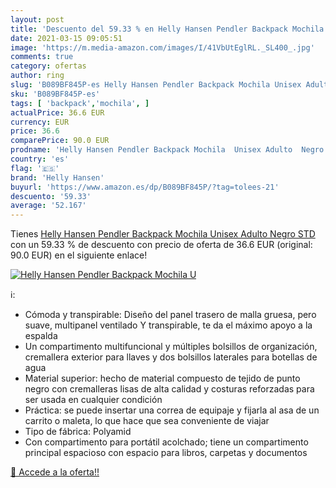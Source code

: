 ```yaml
---
layout: post
title: 'Descuento del 59.33 % en Helly Hansen Pendler Backpack Mochila  U'
date: 2021-03-15 09:05:51
image: 'https://m.media-amazon.com/images/I/41VbUtEglRL._SL400_.jpg'
comments: true
category: ofertas
author: ring
slug: 'B089BF845P-es Helly Hansen Pendler Backpack Mochila Unisex Adulto Negro STD'
sku: 'B089BF845P-es'
tags: [ 'backpack','mochila', ]
actualPrice: 36.6 EUR
currency: EUR
price: 36.6
comparePrice: 90.0 EUR
prodname: 'Helly Hansen Pendler Backpack Mochila  Unisex Adulto  Negro  STD'
country: 'es'
flag: '🇪🇸'
brand: 'Helly Hansen'
buyurl: 'https://www.amazon.es/dp/B089BF845P/?tag=tolees-21'
descuento: '59.33'
average: '52.167'
---
```


Tienes [Helly Hansen Pendler Backpack Mochila  Unisex Adulto  Negro  STD](https://www.amazon.es/dp/B089BF845P/?tag=tolees-21) con un 59.33 % de descuento con precio de oferta de 36.6 EUR (original: 90.0 EUR) en el siguiente enlace!

[![Helly Hansen Pendler Backpack Mochila  U](https://m.media-amazon.com/images/I/41VbUtEglRL._SL400_.jpg)](https://www.amazon.es/dp/B089BF845P/?tag=tolees-21)

ℹ️:

- Cómoda y transpirable: Diseño del panel trasero de malla gruesa, pero suave, multipanel ventilado Y transpirable, te da el máximo apoyo a la espalda
- Un compartimento multifuncional y múltiples bolsillos de organización, cremallera exterior para llaves y dos bolsillos laterales para botellas de agua
- Material superior: hecho de material compuesto de tejido de punto negro con cremalleras lisas de alta calidad y costuras reforzadas para ser usada en cualquier condición
- Práctica: se puede insertar una correa de equipaje y fijarla al asa de un carrito o maleta, lo que hace que sea conveniente de viajar
- Tipo de fábrica: Polyamid
- Con compartimento para portátil acolchado; tiene un compartimento principal espacioso con espacio para libros, carpetas y documentos

[🛒 Accede a la oferta!!](https://www.amazon.es/dp/B089BF845P/?tag=tolees-21)
